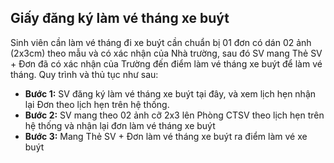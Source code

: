 Giấy đăng ký làm vé tháng xe buýt
---------------------------------

Sinh viên cần làm vé tháng đi xe buýt cần chuẩn bị 01 đơn có dán 02 ảnh (2x3cm) theo mẫu và có xác nhận của Nhà trường, sau đó SV mang Thẻ SV + Đơn đã có xác nhận của Trường đến điểm làm vé tháng xe buýt để làm vé tháng. Quy trình và thủ tục như sau:
- **Bước 1:** SV đăng ký làm vé tháng xe buýt tại đây, và xem lịch hẹn nhận lại Đơn theo lịch hẹn trên hệ thống.
- **Bước 2:** SV mang theo 02 ảnh cỡ 2x3 lên Phòng CTSV theo lịch hẹn trên hệ thống và nhận lại đơn làm vé tháng xe buýt 
- **Bước 3:** Mang Thẻ SV + Đơn làm vé tháng xe buýt ra điểm làm vé xe buýt
